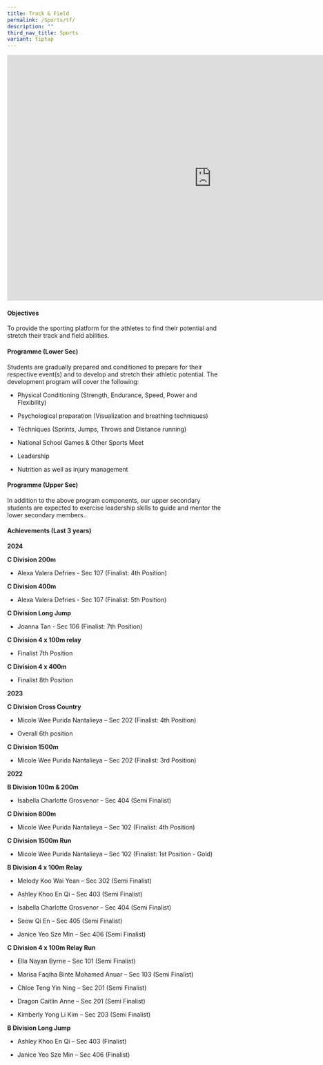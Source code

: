 ```yaml
---
title: Track & Field
permalink: /Sports/tf/
description: ""
third_nav_title: Sports
variant: tiptap
---
```

<div class="iframe-wrapper">
<iframe height="569" width="946" allowfullscreen="true" frameborder="0" src="https://docs.google.com/presentation/d/e/2PACX-1vT0LtRlnN2FMQ4rw3Y0AmXK27q6tfhuDVPK0AktXZdG9aTQB-Oaij8whVTxtagU5w/embed?start=false&amp;loop=false&amp;delayms=3000"></iframe>
</div>
<h4>Objectives</h4>
<p>To provide the sporting platform for the athletes to find their potential
and stretch their track and field abilities.</p>
<h4>Programme (Lower Sec)</h4>
<p>Students are gradually prepared and conditioned to prepare for their respective
event(s) and to develop and stretch their athletic potential. The development
program will cover the following:</p>
<ul data-tight="true" class="tight">
<li>
<p>Physical Conditioning (Strength, Endurance, Speed, Power and Flexibility)</p>
</li>
<li>
<p>Psychological preparation (Visualization and breathing techniques)</p>
</li>
<li>
<p>Techniques (Sprints, Jumps, Throws and Distance running)</p>
</li>
<li>
<p>National School Games &amp; Other Sports Meet</p>
</li>
<li>
<p>Leadership</p>
</li>
<li>
<p>Nutrition as well as injury management</p>
</li>
</ul>
<h4>Programme (Upper Sec)</h4>
<p>In addition to the above program components, our upper secondary students
are expected to exercise leadership skills to guide and mentor the lower
secondary members..</p>
<h4>Achievements (Last 3 years)</h4>
<p><strong>2024</strong>
</p>
<p><strong>C Division 200m</strong>
</p>
<ul data-tight="true" class="tight">
<li>
<p>Alexa Valera Defries - Sec 107 (Finalist: 4th Position)</p>
</li>
</ul>
<p><strong>C Division 400m</strong>
</p>
<ul data-tight="true" class="tight">
<li>
<p>Alexa Valera Defries - Sec 107 (Finalist: 5th Position)</p>
</li>
</ul>
<p><strong>C Division Long Jump</strong>
</p>
<ul data-tight="true" class="tight">
<li>
<p>Joanna Tan - Sec 106 (Finalist: 7th Position)</p>
</li>
</ul>
<p><strong>C Division 4 x 100m relay</strong>
</p>
<ul data-tight="true" class="tight">
<li>
<p>Finalist 7th Position</p>
</li>
</ul>
<p><strong>C Division 4 x 400m</strong>
</p>
<ul data-tight="true" class="tight">
<li>
<p>Finalist 8th Position</p>
</li>
</ul>
<p><strong>2023</strong>
</p>
<p><strong>C Division Cross Country</strong>
</p>
<ul data-tight="true" class="tight">
<li>
<p>Micole Wee Purida Nantalieya – Sec 202 (Finalist: 4th Position)</p>
</li>
<li>
<p>Overall 6th position</p>
</li>
</ul>
<p><strong>C Division 1500m</strong>
</p>
<ul data-tight="true" class="tight">
<li>
<p>Micole Wee Purida Nantalieya – Sec 202 (Finalist: 3rd Position)</p>
</li>
</ul>
<p><strong>2022</strong>
</p>
<p><strong>B Division 100m &amp; 200m</strong>&nbsp;</p>
<ul data-tight="true" class="tight">
<li>
<p>Isabella Charlotte Grosvenor – Sec 404 (Semi Finalist)</p>
</li>
</ul>
<p><strong>C Division 800m</strong>&nbsp;</p>
<ul data-tight="true" class="tight">
<li>
<p>Micole Wee Purida Nantalieya – Sec 102 (Finalist: 4th Position)</p>
</li>
</ul>
<p><strong>C Division 1500m Run</strong>
</p>
<ul data-tight="true" class="tight">
<li>
<p>Micole Wee Purida Nantalieya – Sec 102 (Finalist: 1st Position - Gold)</p>
</li>
</ul>
<p><strong>B Division 4 x 100m Relay</strong>&nbsp;</p>
<ul data-tight="true" class="tight">
<li>
<p>Melody Koo Wai Yean – Sec 302 (Semi Finalist)</p>
</li>
<li>
<p>Ashley Khoo En Qi – Sec 403 (Semi Finalist)</p>
</li>
<li>
<p>Isabella Charlotte Grosvenor – Sec 404 (Semi Finalist)</p>
</li>
<li>
<p>Seow Qi En – Sec 405 (Semi Finalist)</p>
</li>
<li>
<p>Janice Yeo Sze Min – Sec 406 (Semi Finalist)</p>
</li>
</ul>
<p><strong>C Division 4 x 100m Relay Run</strong>
</p>
<ul data-tight="true" class="tight">
<li>
<p>Ella Nayan Byrne – Sec 101 (Semi Finalist)</p>
</li>
<li>
<p>Marisa Faqiha Binte Mohamed Anuar – Sec 103 (Semi Finalist)</p>
</li>
<li>
<p>Chloe Teng Yin Ning – Sec 201 (Semi Finalist)</p>
</li>
<li>
<p>Dragon Caitlin Anne – Sec 201 (Semi Finalist)</p>
</li>
<li>
<p>Kimberly Yong Li Kim – Sec 203 (Semi Finalist)</p>
</li>
</ul>
<p><strong>B Division Long Jump</strong>
</p>
<ul data-tight="true" class="tight">
<li>
<p>Ashley Khoo En Qi – Sec 403 (Finalist)</p>
</li>
<li>
<p>Janice Yeo Sze Min – Sec 406 (Finalist)</p>
</li>
</ul>
<p></p>